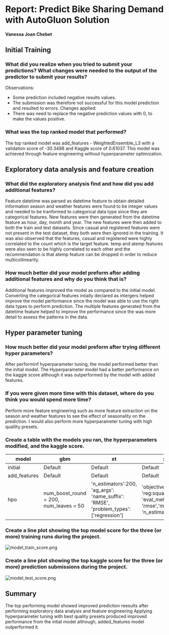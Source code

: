 # Report: Predict Bike Sharing Demand with AutoGluon Solution
#### Vanessa Joan Chebet

## Initial Training
### What did you realize when you tried to submit your predictions? What changes were needed to the output of the predictor to submit your results?
Observations:
- Some prediction included negative results values.
- The submission was therefore not successful for this model prediction and resulted to errors.
Changes applied:
- There was need to replace the negative prediction values with 0, to make the values positive.

### What was the top ranked model that performed?
The top ranked model was add_features - WeightedEnsemble_L3 with a validation score of -30.3488 and Kaggle score of 0.61037.
This model was achieved through feature engineering without hyperparameter optimization.

## Exploratory data analysis and feature creation
### What did the exploratory analysis find and how did you add additional features?
Feature datetime was parsed as datetime feature to obtain detailed information
season and weather features were found to be integer values and needed to be tranformed to categorical data type since they are categorical features.
New features were then generated from the datetime feature as hour, day, month and year.
The new features were then added to both the train and test datasets.
Since casual and registered features were not present in the test dataset, they both were then ignored in the training.
It was also observed that the features, casual and registered were highly correlated to the count which is the target feature.
temp and atemp features were also seen to be highly correlated to each other and the recommendation is that atemp feature can be dropped in order to reduce multicollinearity.

### How much better did your model preform after adding additional features and why do you think that is?
Additional features improved the model as compared to the initial model.
Converting the categorical features intially declared as intergers helped improve the model performance since the model was able to use the right data types to perform prediction.
The multiple features generated from the datetime feature helped to improve the performance since the was more detail to assess the patterns in the data. 

## Hyper parameter tuning
### How much better did your model preform after trying different hyper parameters?
After performinf hyperparameter tuning, the model performed better than the initial model.
The Hyperparameter model had a better performance on the kaggle score although it was outperformed by the model with added features.

### If you were given more time with this dataset, where do you think you would spend more time?
Perform more feature engineering such as more feature extraction on the season and weather features to see the effect of seasonality on the prediction.
I would also perform more hyperparameter tuning with high qualilty presets.

### Create a table with the models you ran, the hyperparameters modified, and the kaggle score.
|model|gbm	|xt|xgb|score|
|--|--|--|--|--|
|initial|Default|Default|Default|1.80860|
|add_features|Default|Default|Default|0.61037|
|hpo|num_boost_round = 200, num_leaves = 50|'n_estimators':200, 'ag_args': 'name_suffix': 'RMSE', 'problem_types': ['regression']|'objective': 'reg:squarederror', 'eval_metric': 'rmse','max_depth':6, 'n_estimators': 200|0.51132|

### Create a line plot showing the top model score for the three (or more) training runs during the project.

![model_train_score.png](img/model_train_scpngore.)

### Create a line plot showing the top kaggle score for the three (or more) prediction submissions during the project.

![model_test_score.png](img/model_test_score.png)

## Summary
The top performing model showed improved prediction reesults after performing exploratory data analysis and feature engineering
Applying hyperparameter tuning with best quality presets produced improved performance from the intial model although, added_features model outperformed it.

